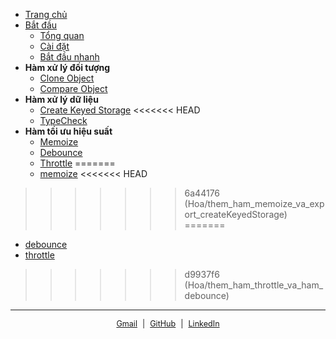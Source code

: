 * [Trang chủ](/)
* [Bắt đầu](quick-start/getting-started.md)
  * [Tổng quan](quick-start/getting-started.md)
  * [Cài đặt](quick-start/installation.md)
  * [Bắt đầu nhanh](quick-start/quick-start.md)
* <strong>Hàm xử lý đối tượng</strong>
  * [Clone Object](guides/cloneObject.md)
  * [Compare Object](guides/compareObject.md)
* <strong>Hàm xử lý dữ liệu</strong>
  * [Create Keyed Storage](guides/createKeyedStorage.md)
<<<<<<< HEAD
  * [TypeCheck](guides/typeCheck.md)
* <strong>Hàm tối ưu hiệu suất</strong>
  * [Memoize](guides/memoize.md)
  * [Debounce](guides/debounce.md)
  * [Throttle](guides/throttle.md)
=======
  * [memoize](guides/memoize.md)
<<<<<<< HEAD
>>>>>>> 6a44176 (Hoa/them_ham_memoize_va_export_createKeyedStorage)
=======
  * [debounce](guides/debounce.md)
  * [throttle](guides/throttle.md)
>>>>>>> d9937f6 (Hoa/them_ham_throttle_va_ham_debounce)

---

<span style="font-size: 0.9em; display : flex; justify-content : center ; gap : 8px">
  <a href="mailto:phuchoa1202@gmail.com" target="_blank">Gmail</a> |
  <a href="https://github.com/phuchoa2001/hoa-utils" target="_blank">GitHub</a> |
  <a href="https://www.linkedin.com/in/phuchoa2001/" target="_blank">LinkedIn</a>
</span>